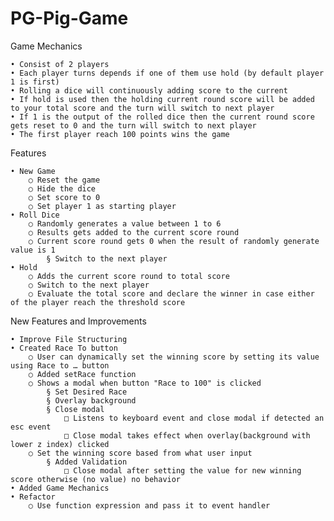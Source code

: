 # PG-Pig-Game
Game Mechanics

	• Consist of 2 players
	• Each player turns depends if one of them use hold (by default player 1 is first) 
	• Rolling a dice will continuously adding score to the current 
	• If hold is used then the holding current round score will be added to your total score and the turn will switch to next player
	• If 1 is the output of the rolled dice then the current round score gets reset to 0 and the turn will switch to next player 
	• The first player reach 100 points wins the game
	
Features

	• New Game
		○ Reset the game
		○ Hide the dice
		○ Set score to 0
		○ Set player 1 as starting player
	• Roll Dice
		○ Randomly generates a value between 1 to 6
		○ Results gets added to the current score round
		○ Current score round gets 0 when the result of randomly generate value is 1 
			§ Switch to the next player
	• Hold 
		○ Adds the current score round to total score
		○ Switch to the next player
		○ Evaluate the total score and declare the winner in case either of the player reach the threshold score 


New Features and Improvements 

	• Improve File Structuring
	• Created Race To button
		○ User can dynamically set the winning score by setting its value using Race to … button
		○ Added setRace function
		○ Shows a modal when button "Race to 100" is clicked
			§ Set Desired Race
			§ Overlay background
			§ Close modal
				□ Listens to keyboard event and close modal if detected an esc event
				□ Close modal takes effect when overlay(background with lower z index) clicked
		○ Set the winning score based from what user input 
			§ Added Validation
				□ Close modal after setting the value for new winning score otherwise (no value) no behavior
	• Added Game Mechanics
	• Refactor
		○ Use function expression and pass it to event handler 
